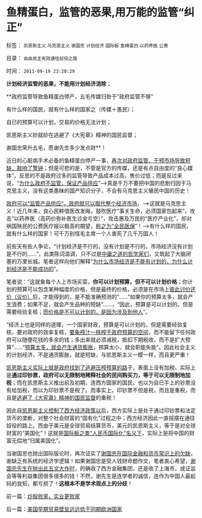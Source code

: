 # 鱼精蛋白，监管的恶果,用万能的监管“纠正”

标签： `凯恩斯主义` `马克思主义` `谢国忠` `计划经济` `国际板` `鱼精蛋白` `以药养医` `公费` 

目录： `自由民主宪政通往奴役之路`

时间： `2011-09-19 23:20:29`

**计划经济监管的恶果，不能用计划经济消除**；

**政府监管导致鱼精蛋白停产，五毛传媒归咎于“政府监管不够”

有什么样的国民，就有什么样的国家之（传媒＋愚民）；

自已的预算可以计划，交易的价格无法计划；

凯恩斯主义妙就妙在逃避了《大宪章》精神的国民监督；

谢国忠荣升五毛，愿谢先生多少发点财**！

近日的心脏病手术必备的鱼精蛋白停产一事，[再次对政府监管、干预市场导致短缺，敲响了警钟](../../../2011/7/16/自由的选择，法治的规范，专制的监管.md)；但是可悲的是，不管是官方的传媒，还是有点自由度的“良心媒体”，反思的不是政府过多的监管导致产品成本过高，售价过低；而是反过来说，“[为什么政府不监管，保证产品供应](../../../2011/7/3/市场经济中，政府的天职是“不作为”.md)”——>真是千万不要把中国的悲剧归因于马克思主义，没有这类愚昧的国产知识分子，不会有马克思主义殖民中国的历史！

[政府可以“监管产品供应”，政府就可以取代整个经济市场](../../../2011/6/12/消费者最能保护自已，供应商最懂得生产什么.md)，——>这就是马克思主义！近几年来，良心民粹借医改发飚，鼓吹医疗“事关生命，必须国家包起来”，攻击“以药养医（高药价弥补医生诊金亏空）”，攻击惠及万民的“医疗产业化”，却对祸国殃民的公费医疗报以极高的期望，[称之为“全民医保](../../../2010/7/13/医疗被黑暗！西方医疗（社区＋保险＋医院）；医患矛盾.md)”！——>有什么样的国民，就有什么样的国家！可千万别怪毛主席一个人害死了几千万国人！

前些天有些人争论，“计划经济是不行的，没有计划是不行的，市场经济没有计划是不行的……”，此类陈词滥调，只不过是[中庸之道的哲学家们](../../../2011/1/22/非黑即白的科学和中庸的意识形态.md)，又筑起了大脑闭塞的万里长城。笔者这样向他们解释“[为什么市场经济是不能有计划的，为什么计划经济是不能成功的](../../../2011/2/3/计划经济内核数学理性主义，米塞斯“社会主义不可运作”和兰格.md)”。

笔者说：“这就象每个人上市场买菜，**你可以计划预算，但不可以计划价格**；你计划的预算可以包含某种幅度的价格，但是最终的价格，必须是在市场上[彼此讨价还价（议价）](../../../2009/9/9/人权是科斯交易成本理论的前提即议价权.md)后，才能得到的，是不能准确预测的”……“如果你的预算太多，就会产生浪费；如果不足，就会产生品种的短缺”……，“因此，预算是可以计划的，但是需要经验复核；[而价格是不可以计划的，是因为涉及到他人](../../../2009/3/31/市场要素之万能与不能的意义.md)”。

“经济上也是同样的道理，一个国家财政，预算是可以计划的，但是需要经验复核，要对政府的效率复核，[要象榨汁一样榨干政府预算的空间](../../../2009/7/13/为什么减少行政成本就是增强国力.md)，而不能留下任何政府可以随便花钱的多余的钱；多出来就必须减税，抵扣下期税收，而不是扩大预算”……“[预算太多，就会产生通货膨胀](../../../2011/8/30/“等值税收总额限制”和国有企业和调控政策.md)，预算太小，就会职能失能”。因此社会主义的计划经济，不是通货膨胀，就是短缺，与凯恩斯主义一模一样，而且更严重！

[凯恩斯主义实际上就是政府找到了逃避压榨预算的路](../../../2011/8/31/凯恩斯主义中，松下幸之助半仓发横财！.md)子，表面上没有加税，实际上是**通过印钞票，政府可以无限制地稀释社会的民间购买力，等于可以无限制地加税**；而在凯恩斯主义推出前及初期，连西方国家的国民，也以为自已手上的钞票没有给加税，而以为印钞票不是税了。而事实上，印钞票不但是税，而且是重税，而且是[逃避了《大宪章》精神的国民监督](../../../2011/8/25/不控制税收总额，《大宪章》将成“大献章”.md)的重税！

因此自[凯恩斯主义控制了西方经济政策以](../../../2011/2/20/御用定制的萨缪尔森分子.md)后，西方实际上是处于通过印钞票和法定货币的垄断，对整个社会财富的“国有化”过程之中；西方经济因此一直摇摆在通往奴役的路上。而由于美元是全球贸易结算货币，美元的凯恩斯主义，等于是对全球财富的“美国化”！这就是[国际板之类“人民币国际化”名义下](../../../2010/11/29/国际板是最具卖国潜力的选手.md)，实际上是将中国的财富无偿地“归属美国化”。

当谢国忠也抛出国际版论时，再次证实了[谢国忠在国际金融和货币常识上的欠缺](../../../2010/10/8/谢国忠的货币和汇率的常识错误.md)，谢缺乏有系统的经济学逻辑！如果谢国忠是受人钱财命题作文，笔者衷心希望，[谢国忠先生在抛出此五文大作时](../../../2009/9/20/谢国忠等城镇化拉动GDP论可能灾难性结果.md)，的确收了西方金融集团，还是收了上海市，或证监会等等利益集团很多很多的钱！不然，谢先生是连学者的诚信，连作为中国人最起码的良知，都亏损了！**这根本不是学术观点上的分歧**！





前一篇：[炒股败家，实业更败家](../../../2011/9/19/炒股败家，实业更败家.md)

后一篇：[美国早期贸易壁垒远远低于同期欧洲国家](../../../2011/9/20/美国早期贸易壁垒远远低于同期欧洲国家.md)